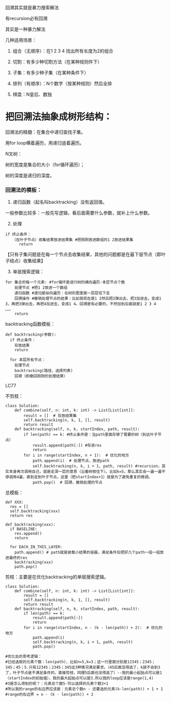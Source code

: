 回溯其实就是暴力搜索解法

有recursion必有回溯

其实是一种暴力解法

几种适用场景：

1. 组合（无顺序）：在1 2 3 4 找出所有长度为2的组合

2. 切割：有多少种切割方法（在某种规则件下）

3. 子集：有多少种子集（在某种条件下）
  
5. 排列（有顺序）：N个数字（按某种规则）然后全排

6. 棋盘：N皇后、数独


# 把回溯法抽象成树形结构：

回溯法的精髓：在集合中递归查找子集。

用for loop横着遍历，用递归竖着遍历。


N叉树：

树的宽度是集合的大小（for循环遍历）；

树的深度是递归的深度。


### 回溯法的模板：

1. 递归函数（起名叫backtracking）没有返回值。

一般参数比较多：一般先写逻辑，看后面需要什么参数，就补上什么参数。

   
2. 处理

```
if 终止条件：
   （在叶子节点）收集结果放进结果集 #把刚刚放进数组的1 2放进结果集
      return
```

【只有子集问题是在每一个节点去收集结果，其他的问题都是在最下层节点（即叶子结点）收集结果】

3. 单层搜索逻辑：

```
for 集合的每一个元素: #for循环是进行树的横向遍历-本层节点个数
    处理节点 #把1 2放进一个数组
    递归函数 #递归是纵向遍历：在树形图里面一层层往下走
    回溯操作 #撤销处理节点的结果：比如我现在是1 2然后把2弹出去，把3加进去，变成1 3，再把3弹出去，再把4加进去，变成1 4。回溯是有必要的，不然加到后面就是1 2 3 4 。。。
    return
```


backtracking函数模板：
```
def backtracking(参数):
  if 终止条件：
    存放结果
    return

  for 本层所有节点：
    处理节点
    backtracking(路径，选择列表)
    回溯（即撤回刚刚的处理结果）
```


LC77

不剪枝：

```
class Solution:
    def combine(self, n: int, k: int) -> List[List[int]]:
        result = []  # 存放结果集
        self.backtracking(n, k, 1, [], result)
        return result
    def backtracking(self, n, k, startIndex, path, result):
        if len(path) == k: #终止条件是：当path里面存够了需要的树（到达叶子节点）
            result.append(path[:]) #存进res
            return
        for i in range(startIndex, n + 1):  # 优化的地方
            path.append(i)  # 处理节点，放进path
            self.backtracking(n, k, i + 1, path, result) #recursion，其实本身再次调用自己，就是走深一层的意思（沿着树枝往下）。比如k=5，那么其实会一遍一遍不停调用4遍，直到走到叶子节点。这里（把startIndex+1）就是为了避免重复的微调。
            path.pop()  # 回溯，撤销处理的节点

```

总模板：
```
def XXX:
  res = []
  self.backtracking(xxx)
  return res

def backtracking(xxx):
  if BASELINE:
    res.append()
    return

  for EACH_IN_THIS_LAYER:
    path.append() # path就是装载小结果的容器，满足条件后把好几个path一组一组放进最终的res
    backtracking(xxx)
    path.pop()
```


剪枝：主要是在优化backtracking的单层搜索逻辑。
```
class Solution:
    def combine(self, n: int, k: int) -> List[List[int]]:
        result = [] 
        self.backtracking(n, k, 1, [], result)
        return result
    def backtracking(self, n, k, startIndex, path, result):
        if len(path) == k: 
            result.append(path[:]) 
            return
        for i in range(startIndex, n - (k - len(path)) + 2):  # 优化的地方
            path.append(i)  
            self.backtracking(n, k, i + 1, path, result) 
            path.pop()  

#优化处的思考逻辑：
#已经选取的元素个数：len(path)，比如n=5,k=3；这一行里面分别是12345；2345；345；45；5.只有12345；2345；345这3种情况满足要求。（45后面没得选了，k就不会到3了，叶子节点是不满足条件的，直接剪枝，同理5后面也没得选了）--我的最小起始点可以是1（startIndex的初始值），我的最大起始点可以是3.所以我的loop应该是range(1,4)
#3是怎么得到的呢？：元素总个数5-可以选择的元素个数3+1
#所以我的range的右边界应该是：元素总个数n - 还要选的元素(k-len(path)) + 1 + 1
#range的右边界 = n - (k - len(path)) + 2
```
